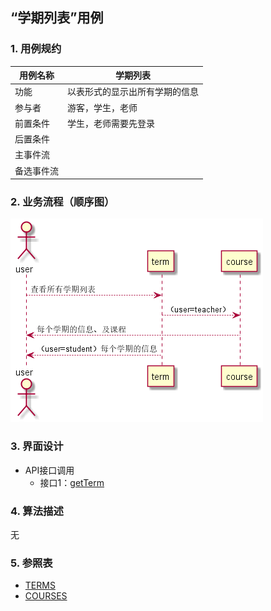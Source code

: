 ## “学期列表”用例

### 1. 用例规约

用例名称 | 学期列表
---|---
功能 | 以表形式的显示出所有学期的信息
参与者 | 游客，学生，老师
前置条件 | 学生，老师需要先登录
后置条件 | 
主事件流 | 
备选事件流 | 

### 2. 业务流程（顺序图）
![](../picture/学期列表.png)

### 3. 界面设计
- API接口调用
    - 接口1：[getTerm](../impl/getTerm.md)

### 4. 算法描述
无

### 5. 参照表
- [TERMS](../数据库设计.md)
- [COURSES](../数据库设计.md)
